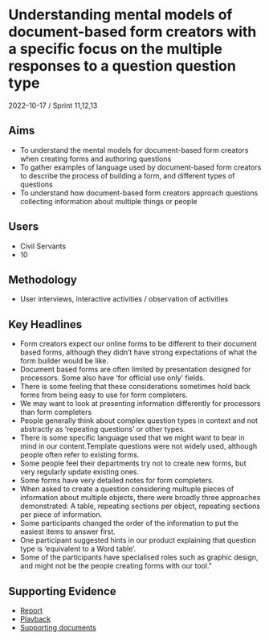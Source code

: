 # Understanding mental models of document-based form creators with a specific focus on the multiple responses to a question question type

2022-10-17 / Sprint 11,12,13

## Aims
- To understand the mental models for document-based form creators when creating forms and authoring questions
- To gather examples of language used by document-based form creators to describe the process of building a form, and different types of questions
- To understand how document-based form creators approach questions collecting information about multiple things or people

## Users
- Civil Servants
- 10

## Methodology
- User interviews, interactive activities / observation of activities

## Key Headlines

- Form creators expect our online forms to be different to their document based forms, although they didn’t have strong expectations of what the form builder would be like.
- Document based forms are often limited by presentation designed for processors. Some also have ‘for official use only’ fields.
- There is some feeling that these considerations sometimes hold back forms from being easy to use for form completers.
- We may want to look at presenting information differently for processors than form completers
- People generally think about complex question types in context and not abstractly as ‘repeating questions’ or other types.
- There is some specific language used that we might want to bear in mind in our content.Template questions were not widely used, although people often refer to existing forms.
- Some people feel their departments try not to create new forms, but very regularly update existing ones.
- Some forms have very detailed notes for form completers.
- When asked to create a question considering multuple pieces of information about multiple objects, there were broadly three approaches demonstrated: A table, repeating sections per object, repeating sections per piece of information.
- Some participants changed the order of the information to put the easiest items to answer first.
- One participant suggested hints in our product explaining that question type is ‘equivalent to a Word table’.
- Some of the participants have specialised roles such as graphic design, and might not be the people creating forms with our tool."

## Supporting Evidence
- [Report](https://docs.google.com/presentation/d/1pQG_GG6szanHKcqKXCd9uhn5zGRBTH1W/edit#slide=id.p1)
- [Playback](https://docs.google.com/presentation/d/1pQG_GG6szanHKcqKXCd9uhn5zGRBTH1W/edit#slide=id.p1)
- [Supporting documents](https://drive.google.com/drive/folders/120KbwiQ3epl27O79IZRA_9wH5FyKRW-R)
